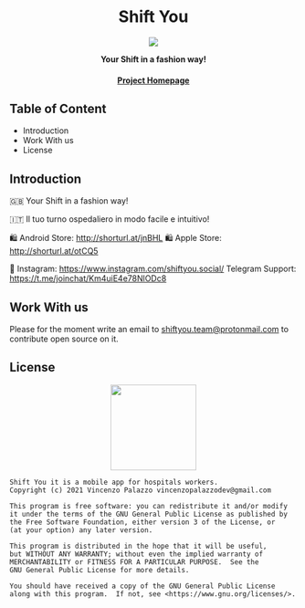 <div align="center">
  <h1>Shift You</h1>

  <img src="https://github.com/shiftyou-opensource/shiftyou.icons/blob/main/main_icon/res/mipmap-xxxhdpi/ic_launcher.png" />

  <p>
    <strong>Your Shift in a fashion way!</strong>
  </p>

  <p>
  </p>

  <h4>
    <a href="https://github.com/shiftyou-opensource">Project Homepage</a>
  </h4>
</div>

## Table of Content

- Introduction
- Work With us
- License

## Introduction

🇬🇧 Your Shift in a fashion way!

🇮🇹 Il tuo turno ospedaliero in modo facile e intuitivo!

🛍 Android Store: http://shorturl.at/jnBHL
🛍 Apple Store:  http://shorturl.at/otCQ5

📸 Instagram: https://www.instagram.com/shiftyou.social/
Telegram Support: https://t.me/joinchat/Km4uiE4e78NlODc8

## Work With us

Please for the moment write an email to shiftyou.team@protonmail.com to contribute open source on it.

## License

<div align="center">
  <img src="https://opensource.org/files/osi_keyhole_300X300_90ppi_0.png" width="150" height="150"/>
</div>

    Shift You it is a mobile app for hospitals workers.
    Copyright (c) 2021 Vincenzo Palazzo vincenzopalazzodev@gmail.com

    This program is free software: you can redistribute it and/or modify
    it under the terms of the GNU General Public License as published by
    the Free Software Foundation, either version 3 of the License, or
    (at your option) any later version.

    This program is distributed in the hope that it will be useful,
    but WITHOUT ANY WARRANTY; without even the implied warranty of
    MERCHANTABILITY or FITNESS FOR A PARTICULAR PURPOSE.  See the
    GNU General Public License for more details.

    You should have received a copy of the GNU General Public License
    along with this program.  If not, see <https://www.gnu.org/licenses/>.
